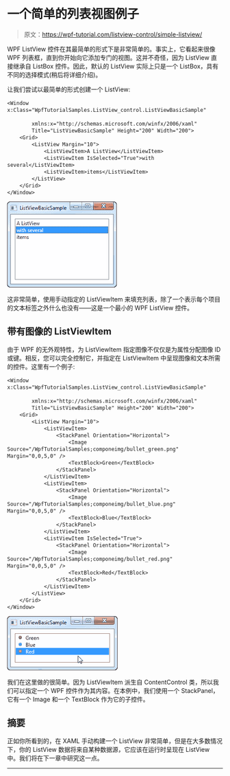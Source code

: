 # 一个简单的列表视图例子

> 原文：<https://wpf-tutorial.com/listview-control/simple-listview/>

WPF ListView 控件在其最简单的形式下是非常简单的。事实上，它看起来很像 WPF 列表框，直到你开始向它添加专门的视图。这并不奇怪，因为 ListView 直接继承自 ListBox 控件。因此，默认的 ListView 实际上只是一个 ListBox，具有不同的选择模式(稍后将详细介绍)。

让我们尝试以最简单的形式创建一个 ListView:

```
<Window x:Class="WpfTutorialSamples.ListView_control.ListViewBasicSample"

        xmlns:x="http://schemas.microsoft.com/winfx/2006/xaml"
        Title="ListViewBasicSample" Height="200" Width="200">
    <Grid>
		<ListView Margin="10">
			<ListViewItem>A ListView</ListViewItem>
			<ListViewItem IsSelected="True">with several</ListViewItem>
			<ListViewItem>items</ListViewItem>
		</ListView>
	</Grid>
</Window>
```

![](img/fc3c81afe9c189daefe8cfbd6aff65db.png "A simple ListView control")

这非常简单，使用手动指定的 ListViewItem 来填充列表，除了一个表示每个项目的文本标签之外什么也没有——这是一个最小的 WPF ListView 控件。

## 带有图像的 ListViewItem

<input type="hidden" name="IL_IN_ARTICLE">

由于 WPF 的无外观特性，为 ListViewItem 指定图像不仅仅是为属性分配图像 ID 或键。相反，您可以完全控制它，并指定在 ListViewItem 中呈现图像和文本所需的控件。这里有一个例子:

```
<Window x:Class="WpfTutorialSamples.ListView_control.ListViewBasicSample"

        xmlns:x="http://schemas.microsoft.com/winfx/2006/xaml"
        Title="ListViewBasicSample" Height="200" Width="200">
    <Grid>
		<ListView Margin="10">
			<ListViewItem>
				<StackPanel Orientation="Horizontal">
					<Image Source="/WpfTutorialSamples;componeimg/bullet_green.png" Margin="0,0,5,0" />
					<TextBlock>Green</TextBlock>
				</StackPanel>
			</ListViewItem>
			<ListViewItem>
				<StackPanel Orientation="Horizontal">
					<Image Source="/WpfTutorialSamples;componeimg/bullet_blue.png" Margin="0,0,5,0" />
					<TextBlock>Blue</TextBlock>
				</StackPanel>
			</ListViewItem>
			<ListViewItem IsSelected="True">
				<StackPanel Orientation="Horizontal">
					<Image Source="/WpfTutorialSamples;componeimg/bullet_red.png" Margin="0,0,5,0" />
					<TextBlock>Red</TextBlock>
				</StackPanel>
			</ListViewItem>
		</ListView>
	</Grid>
</Window>
```

![](img/06bfc752944c2fd1dbd9cd24ae3be87f.png "A simple ListView control with images assigned to each item")

我们在这里做的很简单。因为 ListViewItem 派生自 ContentControl 类，所以我们可以指定一个 WPF 控件作为其内容。在本例中，我们使用一个 StackPanel，它有一个 Image 和一个 TextBlock 作为它的子控件。

## 摘要

正如你所看到的，在 XAML 手动构建一个 ListView 非常简单，但是在大多数情况下，你的 ListView 数据将来自某种数据源，它应该在运行时呈现在 ListView 中。我们将在下一章中研究这一点。

* * *